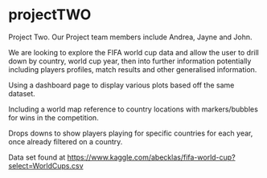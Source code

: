 # projectTWO
Project Two. Our Project team members include Andrea, Jayne and John.

We are looking to explore the FIFA world cup data and allow the user to drill down by country, world cup year, then into further information potentially including players profiles, match results and other generalised information. 

Using a dashboard page to display various plots based off the same dataset. 

Including a world map reference to country locations with markers/bubbles for wins in the competition. 

Drops downs to show players playing for specific countries for each year, once already filtered on a country. 

Data set found at https://www.kaggle.com/abecklas/fifa-world-cup?select=WorldCups.csv
